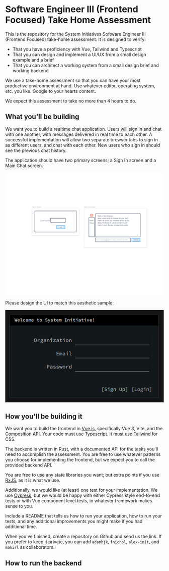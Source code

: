# Software Engineer III (Frontend Focused) Take Home Assessment 

This is the repository for the System Initiatives Software Engineer III (Frontend Focused) take-home assessment. It is designed to verify:

* That you have a proficiency with Vue, Tailwind and Typescript
* That you can design and implement a UI/UX from a small design example and a brief
* That you can architect a working system from a small design brief and working backend

We use a take-home assessment so that you can have your most productive environment at hand. Use whatever editor, operating
system, etc. you like. Google to your hearts content.

We expect this assessment to take no more than 4 hours to do.

## What you'll be building

We want you to build a realtime chat application. Users will sign in and chat with one another, with messages delivered in 
real time to each other. A successful implementation will allow two separate browser tabs to sign in as different users, and 
chat with each other. New users who sign in should see the previous chat history.

The application should have two primary screens; a Sign In screen and a Main Chat screen.

![Screens](./screens.png)

Please design the UI to match this aesthetic sample:

![Style](./style.png)

## How you'll be building it

We want you to build the frontend in [Vue.js](http://vuejs.org), specifically
Vue 3, Vite, and the [Composition API](https://v3.vuejs.org/guide/composition-api-introduction.html). Your code
must use [Typescript](http://typescriptlang.org). It must use [Tailwind](http://tailwindcss.com) for CSS.

The backend is written in Rust, with a documented API for the tasks you'll need to accomplish the assessment.
You are free to use whatever patterns you choose for implementing the frontend, but we expect you to call the
provided backend API. 

You are free to use any state libraries you want; but extra points if you use [RxJS](https://rxjs.dev/), as
it is what we use.

Additionally, we would like (at least) one test for your implementation. We use [Cypress](https://cypress.io), but
we would be happy with either Cypress style end-to-end tests or with Vue component level tests, in whatever framework
makes sense to you.

Include a README that tells us how to run your application, how to run your tests, and any additional improvements
you might make if you had additional time.

When you've finished, create a repository on Github and send us the link. If you prefer to keep it private,
you can add `adamhjk`, `fnichol`, `alex-init`, and `mahirl` as collaborators. 

## How to run the backend


